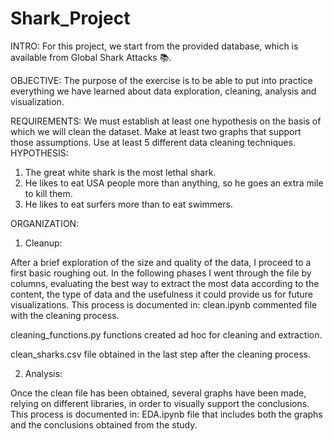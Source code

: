 # Shark_Project

INTRO:
For this project, we start from the provided database, which is available from Global Shark Attacks 📚.

OBJECTIVE:
The purpose of the exercise is to be able to put into practice everything we have learned about data exploration, cleaning, analysis and visualization.

REQUIREMENTS:
We must establish at least one hypothesis on the basis of which we will clean the dataset.
Make at least two graphs that support those assumptions.
Use at least 5 different data cleaning techniques.
HYPOTHESIS:
1. The great white shark is the most lethal shark.
2. He likes to eat USA people more than anything, so he goes an extra mile to kill them.
3. He likes to eat surfers more than to eat swimmers.

ORGANIZATION:
1. Cleanup:

After a brief exploration of the size and quality of the data, I proceed to a first basic roughing out.
In the following phases I went through the file by columns, evaluating the best way to extract the most data according to the content, the type of data and the usefulness it could provide us for future visualizations.
This process is documented in:
clean.ipynb commented file with the cleaning process.

cleaning_functions.py functions created ad hoc for cleaning and extraction.

clean_sharks.csv file obtained in the last step after the cleaning process.

2. Analysis:

Once the clean file has been obtained, several graphs have been made, relying on different libraries, in order to visually support the conclusions.
This process is documented in:
EDA.ipynb file that includes both the graphs and the conclusions obtained from the study.

